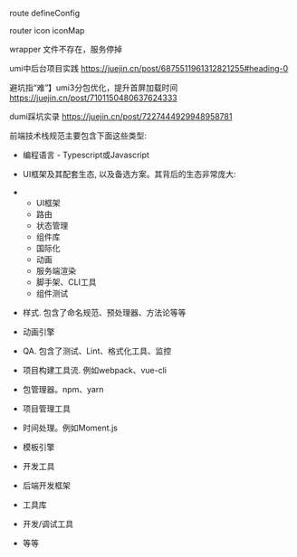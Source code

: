 route defineConfig

router icon iconMap

wrapper 文件不存在，服务停掉

umi中后台项目实践
https://juejin.cn/post/6875511961312821255#heading-0


避坑指“难”】umi3分包优化，提升首屏加载时间
https://juejin.cn/post/7101150480637624333

dumi踩坑实录
https://juejin.cn/post/7227444929948958781









前端技术栈规范主要包含下面这些类型:

- 编程语言 - Typescript或Javascript

- UI框架及其配套生态, 以及备选方案。其背后的生态非常庞大:

- - UI框架
  - 路由
  - 状态管理
  - 组件库
  - 国际化
  - 动画
  - 服务端渲染
  - 脚手架、CLI工具
  - 组件测试

- 样式. 包含了命名规范、预处理器、方法论等等

- 动画引擎

- QA. 包含了测试、Lint、格式化工具、监控

- 项目构建工具流. 例如webpack、vue-cli

- 包管理器。npm、yarn

- 项目管理工具

- 时间处理。例如Moment.js

- 模板引擎

- 开发工具

- 后端开发框架

- 工具库

- 开发/调试工具

- 等等